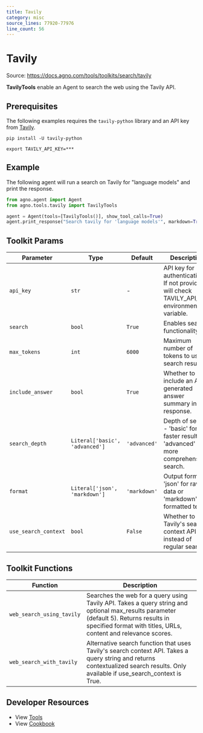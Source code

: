 ```yaml
---
title: Tavily
category: misc
source_lines: 77920-77976
line_count: 56
---
```


# Tavily
Source: https://docs.agno.com/tools/toolkits/search/tavily



**TavilyTools** enable an Agent to search the web using the Tavily API.

## Prerequisites

The following examples requires the `tavily-python` library and an API key from [Tavily](https://tavily.com/).

```shell
pip install -U tavily-python
```

```shell
export TAVILY_API_KEY=***
```

## Example

The following agent will run a search on Tavily for "language models" and print the response.

```python cookbook/tools/tavily_tools.py
from agno.agent import Agent
from agno.tools.tavily import TavilyTools

agent = Agent(tools=[TavilyTools()], show_tool_calls=True)
agent.print_response("Search tavily for 'language models'", markdown=True)
```

## Toolkit Params

| Parameter            | Type                           | Default      | Description                                                                                    |
| -------------------- | ------------------------------ | ------------ | ---------------------------------------------------------------------------------------------- |
| `api_key`            | `str`                          | -            | API key for authentication. If not provided, will check TAVILY\_API\_KEY environment variable. |
| `search`             | `bool`                         | `True`       | Enables search functionality.                                                                  |
| `max_tokens`         | `int`                          | `6000`       | Maximum number of tokens to use in search results.                                             |
| `include_answer`     | `bool`                         | `True`       | Whether to include an AI-generated answer summary in the response.                             |
| `search_depth`       | `Literal['basic', 'advanced']` | `'advanced'` | Depth of search - 'basic' for faster results or 'advanced' for more comprehensive search.      |
| `format`             | `Literal['json', 'markdown']`  | `'markdown'` | Output format - 'json' for raw data or 'markdown' for formatted text.                          |
| `use_search_context` | `bool`                         | `False`      | Whether to use Tavily's search context API instead of regular search.                          |

## Toolkit Functions

| Function                  | Description                                                                                                                                                                                               |
| ------------------------- | --------------------------------------------------------------------------------------------------------------------------------------------------------------------------------------------------------- |
| `web_search_using_tavily` | Searches the web for a query using Tavily API. Takes a query string and optional max\_results parameter (default 5). Returns results in specified format with titles, URLs, content and relevance scores. |
| `web_search_with_tavily`  | Alternative search function that uses Tavily's search context API. Takes a query string and returns contextualized search results. Only available if use\_search\_context is True.                        |

## Developer Resources

* View [Tools](https://github.com/agno-agi/agno/blob/main/libs/agno/agno/tools/tavily.py)
* View [Cookbook](https://github.com/agno-agi/agno/blob/main/cookbook/tools/tavily_tools.py)


